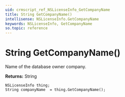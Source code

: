```yaml
---
uid: crmscript_ref_NSLicenseInfo_GetCompanyName
title: String GetCompanyName()
intellisense: NSLicenseInfo.GetCompanyName
keywords: NSLicenseInfo, GetCompanyName
so.topic: reference
---
```


# String GetCompanyName()

Name of the database owner company.

**Returns:** String

```crmscript
NSLicenseInfo thing;
String companyName  = thing.GetCompanyName();
```

